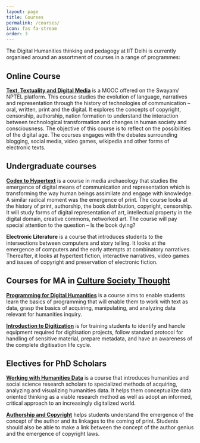 ```yaml
---
layout: page
title: Courses
permalink: /courses/
icon: fas fa-stream
order: 3
---
```


The Digital Humanities thinking and pedagogy at IIT Delhi is currently organised around an assortment of courses in a range of programmes:

## Online Course

[**Text, Textuality and Digital Media**](https://swayam.gov.in/nd1_noc19_hs54/preview) is a MOOC offered on the Swayam/ NPTEL platform. This course studies the evolution of language, narratives and representation through the history of technologies of communication – oral, written, print and the digital. It explores the concepts of copyright, censorship, authorship, nation formation to understand the interaction between technological transformation and changes in human society and consciousness. The objective of this course is to reflect on the possibilities of the digital age. The courses engages with the debates surrounding  blogging, social media, video games, wikipedia and other forms of electronic texts.

## Undergraduate courses

[**Codex to Hypertext**](http://hss.iitd.ac.in/course/codex-hypertext) is a course in media archaeology that studies the emergence of digital means of communication and representation which is transforming the way human beings assimilate and engage with knowledge. A similar radical moment was the emergence of print. The course looks at the history of print, authorship, the book distribution, copyright, censorship. It will study forms of digital representation of art, intellectual property in the digital domain, creative commons, networked art. The course will pay special attention to the question – Is the book dying?

**Electronic Literature** is a course that introduces students to the intersections between computers and story telling. It looks at the emergence of computers and the early attempts at combinatory narratives. Thereafter, it looks at hypertext fiction, interactive narratives, video games and issues of copyright and preservation of electronic fiction.

## Courses for MA in [Culture Society Thought](https://hss.iitd.ac.in/macst)

[**Programming for Digital Humanities**](https://hss.iitd.ac.in/course/basics-programming-digital-humanities) is a course aims to enable students learn the basics of programming that will enable them to work with text as data, grasp the basics of acquiring, manipulating, and analyzing data relevant for humanities inquiry. 

[**Introduction to Digitization**](https://hss.iitd.ac.in/course/introduction-digitisation) is for training students to identify and handle equipment required for digitisation projects, follow standard protocol for handling of sensitive material, prepare metadata, and have an awareness of the complete digitisation life cycle. 


## Electives for PhD Scholars

[**Working with Humanities Data**](https://hss.iitd.ac.in/course/working-humanities-data) is a course that introduces humanities and social science research scholars to specialized methods of acquiring, analyzing and visualizing humanities data. It helps them conceptualize data oriented thinking as a viable research method as well as adopt an informed, critical approach to an increasingly digitalized world. 

[**Authorship and Copyright**](http://hss.iitd.ac.in/course/authorship-and-copyright) helps students understand the emergence of the concept of the author and its linkages to the coming of print. Students should also be able to make a link between the concept of the author genius and the emergence of copyright laws.